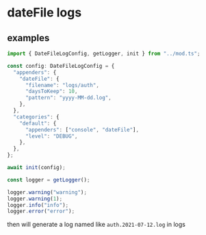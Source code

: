 # dateFile logs

## examples

``` ts
import { DateFileLogConfig, getLogger, init } from "../mod.ts";

const config: DateFileLogConfig = {
  "appenders": {
    "dateFile": {
      "filename": "logs/auth",
      "daysToKeep": 10,
      "pattern": "yyyy-MM-dd.log",
    },
  },
  "categories": {
    "default": {
      "appenders": ["console", "dateFile"],
      "level": "DEBUG",
    },
  },
};

await init(config);

const logger = getLogger();

logger.warning("warning");
logger.warning(1);
logger.info("info");
logger.error("error");

```

then will generate a log named like `auth.2021-07-12.log` in logs
